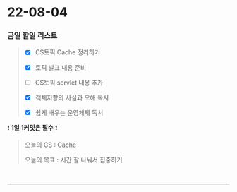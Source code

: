 # 22-08-04
### 금일 할일 리스트

> - [x]  CS토픽 Cache 정리하기
>
> - [x] 토픽 발표 내용 준비
> 
> - [ ] CS토픽 servlet 내용 추가
> 
> - [x] 객체지향의 사실과 오해 독서
> 
> - [x] 쉽게 배우는 운영체제 독서
    <br/>

❗ **1일 1커밋은 필수** ❗
> 오늘의 CS :  Cache
>
> 오늘의 목표 :  시간 잘 나눠서 집중하기
<br/>

------------ 